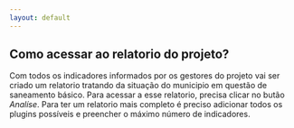 ```yaml
---
layout: default
---
```


## Como acessar ao relatorio do projeto?

Com todos os indicadores informados por os gestores do projeto vai ser criado um relatorio tratando da situação do municipio em questão de saneamento básico.
Para acessar a esse relatorio, precisa clicar no butão _Analíse_. Para ter um relatorio mais completo é preciso adicionar todos os plugins possíveis e preencher o máximo número de indicadores.
